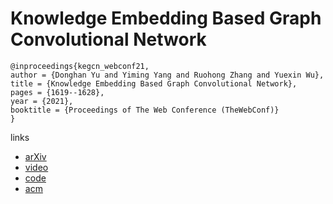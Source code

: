 # Knowledge Embedding Based Graph Convolutional Network

```
@inproceedings{kegcn_webconf21,
author = {Donghan Yu and Yiming Yang and Ruohong Zhang and Yuexin Wu},
title = {Knowledge Embedding Based Graph Convolutional Network},
pages = {1619--1628},
year = {2021},
booktitle = {Proceedings of The Web Conference (TheWebConf)}
}
```

links
- [arXiv](https://arxiv.org/abs/2006.07331)
- [video](https://www.youtube.com/watch?v=beSUNjhbuYc)
- [code](https://github.com/PlusRoss/KE-GCN)
- [acm](https://dl.acm.org/doi/10.1145/3442381.3449925)